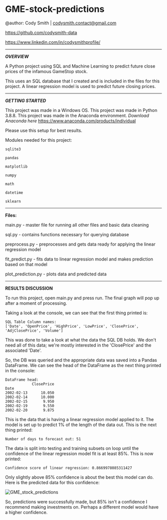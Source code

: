 # GME-stock-predictions

@author: Cody Smith | codysmith.contact@gmail.com

https://github.com/codysmith-data

https://www.linkedin.com/in/codysmithprofile/

------------------------
***OVERVIEW***

A Python project using SQL and Machine Learning to predict future close prices of the infamous GameStop stock.

This uses an SQL database that I created and is included in the files for this project. A linear regression model is used to predict future closing prices.

------------------------
***GETTING STARTED***

This project was made in a Windows OS.
This project was made in Python 3.8.8.
This project was made in the Anaconda environment.
*Download Anaconda here*
https://www.anaconda.com/products/individual

Please use this setup for best results.

Modules needed for this project:

	sqlite3

	pandas

	matplotlib

	numpy

	math

	datetime

	sklearn
  
------------------------
**Files:**

main.py - master file for running all other files and basic data cleaning

sql.py - contains functions necessary for querying database

preprocess.py - preprocesses and gets data ready for applying the linear regression model

fit_predict.py - fits data to linear regression model and makes prediction based on that model

plot_prediction.py - plots data and predicted data

------------------------
**RESULTS DISCUSSION**

To run this project, open main.py and press run. The final graph will pop up after a moment of processing.

Taking a look at the console, we can see that the first thing printed is:
 
    SQL Table Column names:
    ['Date', 'OpenPrice', 'HighPrice', 'LowPrice', 'ClosePrice', 'AdjClosePrice', 'Volume']
    
This was done to take a look at what the data the SQL DB holds.
We don't need all of this data; we're mostly interested in the 'ClosePrice' and the associated 'Date'.

So, the DB was queried and the appropriate data was saved into a Pandas DataFrame.
We can see the head of the DataFrame as the next thing printed in the console:

    DataFrame head:
                ClosePrice
    Date                  
    2002-02-13      10.050
    2002-02-14      10.000
    2002-02-15       9.950
    2002-02-19       9.550
    2002-02-20       9.875
    
This is the data that is having a linear regression model applied to it. The model is set up to predict 1% of the length of the data out.
This is the next thing printed:

    Number of days to forecast out: 51
    
The data is split into testing and training subsets on loop until the confidence of the linear regression model fit is at least 85%.
This is now printed:

    Confidence score of linear regression: 0.8669978085311427
    
Only slightly above 85% confidence is about the best this model can do.
Here is the predicted data for this confidence:

![GME_stock_predictions](https://user-images.githubusercontent.com/58944210/147838872-3da09014-de7e-4b33-9588-6c5533ae4414.png)

So, predictions were successfully made, but 85% isn't a confidence I recommend making investments on. Perhaps a different model would have a higher confidence.
